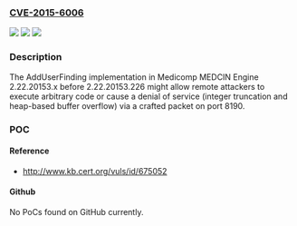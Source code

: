 ### [CVE-2015-6006](https://cve.mitre.org/cgi-bin/cvename.cgi?name=CVE-2015-6006)
![](https://img.shields.io/static/v1?label=Product&message=n%2Fa&color=blue)
![](https://img.shields.io/static/v1?label=Version&message=n%2Fa&color=blue)
![](https://img.shields.io/static/v1?label=Vulnerability&message=n%2Fa&color=brighgreen)

### Description

The AddUserFinding implementation in Medicomp MEDCIN Engine 2.22.20153.x before 2.22.20153.226 might allow remote attackers to execute arbitrary code or cause a denial of service (integer truncation and heap-based buffer overflow) via a crafted packet on port 8190.

### POC

#### Reference
- http://www.kb.cert.org/vuls/id/675052

#### Github
No PoCs found on GitHub currently.

